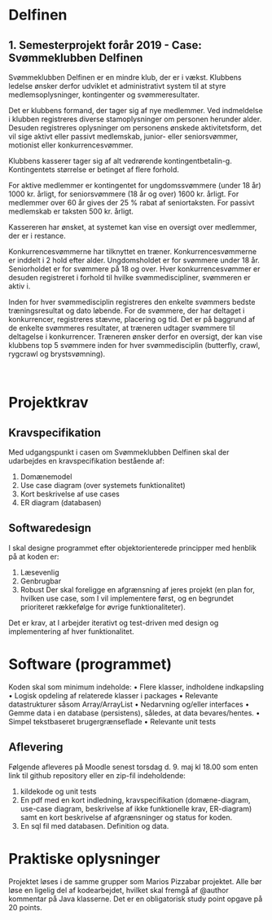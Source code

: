 # Delfinen
## 1. Semesterprojekt forår 2019 - Case: Svømmeklubben Delfinen

Svømmeklubben Delfinen er en mindre klub, der er i vækst. Klubbens ledelse ønsker derfor udviklet et administrativt system til at styre medlemsoplysninger, kontingenter og svømmeresultater.

Det er klubbens formand, der tager sig af nye medlemmer. Ved indmeldelse i klubben registreres diverse stamoplysninger om personen herunder alder.
Desuden registreres oplysninger om personens ønskede aktivitetsform, det vil sige aktivt eller passivt medlemskab, junior- eller seniorsvømmer, motionist eller konkurrencesvømmer.

Klubbens kasserer tager sig af alt vedrørende kontingentbetalin-g. Kontingentets størrelse er betinget af flere forhold. 

For aktive medlemmer er kontingentet for ungdomssvømmere (under 18 år) 1000 kr. årligt, for seniorsvømmere (18 år og over) 1600 kr. årligt. For medlemmer over 60 år gives der 25 % rabat af seniortaksten. For passivt medlemskab er taksten 500 kr. årligt.

Kassereren har ønsket, at systemet kan vise en oversigt over medlemmer, der er i restance.

Konkurrencesvømmerne har tilknyttet en træner. Konkurrencesvømmerne er inddelt i 2 hold efter alder. Ungdomsholdet er for svømmere under 18 år. Seniorholdet er for svømmere på 18 og over. Hver konkurrencesvømmer er desuden registreret i forhold til hvilke svømmediscipliner, svømmeren er aktiv i.

Inden for hver svømmedisciplin registreres den enkelte svømmers bedste træningsresultat og dato løbende. For de svømmere, der har deltaget i konkurrencer, registreres stævne, placering og tid. Det er på baggrund af de enkelte svømmeres resultater, at træneren udtager svømmere til deltagelse i konkurrencer. Træneren ønsker derfor en oversigt, der kan vise klubbens top 5 svømmere inden for hver svømmedisciplin (butterfly, crawl, rygcrawl og brystsvømning).

 
# Projektkrav
## Kravspecifikation
Med udgangspunkt i casen om Svømmeklubben Delfinen skal der udarbejdes en kravspecifikation bestående af: 
1. Domænemodel 
2.	Use case diagram (over systemets funktionalitet)
3.	Kort beskrivelse af use cases
4.	ER diagram (databasen)

## Softwaredesign
I skal designe programmet efter objektorienterede principper med henblik på at koden er:
1.	Læsevenlig
2.	Genbrugbar
3.	Robust
Der skal foreligge en afgrænsning af jeres projekt (en plan for, hvilken use case, som I vil implementere først, og en begrundet prioriteret rækkefølge for øvrige funktionaliteter). 

Det er krav, at I arbejder iterativt og test-driven med design og implementering af hver funktionalitet.

# Software (programmet)

Koden skal som minimum indeholde:
•	Flere klasser, indholdene indkapsling
•	Logisk opdeling af relaterede klasser i packages
•	Relevante datastrukturer såsom Array/ArrayList
•	Nedarvning og/eller interfaces
•	Gemme data i en database (persistens), således, at data bevares/hentes.
•	Simpel tekstbaseret brugergrænseflade
•	Relevante unit tests

## Aflevering 
Følgende afleveres på Moodle senest torsdag d. 9. maj kl 18.00 som enten link til github repository eller en zip-fil indeholdende: 
1.	kildekode og unit tests
2.	En pdf med en kort indledning, kravspecifikation (domæne-diagram, use-case diagram, beskrivelse af ikke funktionelle krav, ER-diagram) samt en kort beskrivelse af afgrænsninger og status for koden.
3.	En sql fil med databasen. Definition og data.
 
# Praktiske oplysninger

Projektet løses i de samme grupper som Marios Pizzabar projektet.
Alle bør løse en ligelig del af kodearbejdet, hvilket skal fremgå af @author kommentar på Java klasserne. 
Det er en obligatorisk study point opgave på 20 points. 

